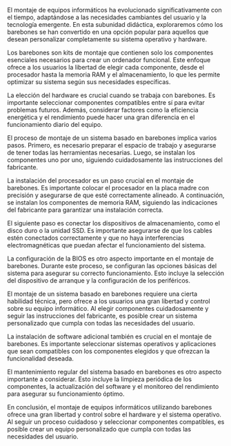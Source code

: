El montaje de equipos informáticos ha evolucionado significativamente con el tiempo, adaptándose a las necesidades cambiantes del usuario y la tecnología emergente. En esta subunidad didáctica, exploraremos cómo los barebones se han convertido en una opción popular para aquellos que desean personalizar completamente su sistema operativo y hardware.

Los barebones son kits de montaje que contienen solo los componentes esenciales necesarios para crear un ordenador funcional. Este enfoque ofrece a los usuarios la libertad de elegir cada componente, desde el procesador hasta la memoria RAM y el almacenamiento, lo que les permite optimizar su sistema según sus necesidades específicas.

La elección del hardware es crucial cuando se trabaja con barebones. Es importante seleccionar componentes compatibles entre sí para evitar problemas futuros. Además, considerar factores como la eficiencia energética y el rendimiento puede hacer una gran diferencia en el funcionamiento diario del equipo.

El proceso de montaje de un sistema basado en barebones implica varios pasos. Primero, es necesario preparar el espacio de trabajo y asegurarse de tener todas las herramientas necesarias. Luego, se instalan los componentes uno por uno, siguiendo cuidadosamente las instrucciones del fabricante.

La instalación del procesador es un paso crucial en el montaje de barebones. Es importante colocar el procesador en la placa madre con precisión y asegurarse de que esté correctamente alineado. A continuación, se instalan los componentes de memoria RAM, siguiendo las indicaciones del fabricante para garantizar una instalación correcta.

El siguiente paso es conectar los dispositivos de almacenamiento, como el disco duro o la unidad SSD. Es importante asegurarse de que los cables estén conectados correctamente y que no haya interferencias electromagnéticas que puedan afectar el funcionamiento del sistema.

La configuración de la BIOS es otro aspecto importante en el montaje de barebones. Durante este proceso, se configuran las opciones básicas del sistema para asegurar su correcto funcionamiento. Esto incluye la selección del dispositivo de arranque y la configuración de los periféricos.

El montaje de un sistema basado en barebones requiere una cierta habilidad técnica, pero ofrece a los usuarios una gran libertad y control sobre su equipo informático. Al elegir componentes cuidadosamente y seguir las instrucciones del fabricante, es posible crear un sistema personalizado que cumpla con todas las necesidades del usuario.

La instalación de software adicional también es crucial en el montaje de barebones. Es importante seleccionar sistemas operativos y aplicaciones que sean compatibles con los componentes elegidos y que ofrezcan la funcionalidad deseada.

El mantenimiento regular del sistema basado en barebones es otro aspecto importante a considerar. Esto incluye la limpieza periódica de los componentes, la actualización del software y el monitoreo del rendimiento para asegurar su funcionamiento óptimo.

En conclusión, el montaje de equipos informáticos utilizando barebones ofrece una gran libertad y control sobre el hardware y el sistema operativo. Al seguir un proceso cuidadoso y seleccionar componentes compatibles, es posible crear un equipo personalizado que cumpla con todas las necesidades del usuario.
